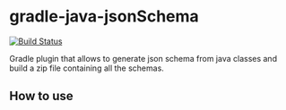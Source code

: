 # gradle-java-jsonSchema
[![Build Status](https://travis-ci.org/chris060986/gradle-java-jsonSchema.svg?branch=master)](https://travis-ci.org/chris060986/gradle-java-jsonSchema)

Gradle plugin that allows to generate json schema from java classes and build a zip file containing all the schemas.

## How to use
